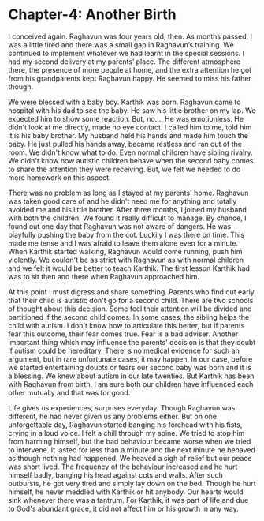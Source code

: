# Chapter-4: Another Birth

I conceived again. Raghavun was four years old, then. As months passed, I was a little tired and there was a small gap in Raghavun’s training. We continued to implement whatever we had learnt in the special sessions. I had my second delivery at my parents’ place. The different atmosphere there, the presence of more people at home, and the extra attention he got from his grandparents kept Raghavun happy. He seemed to miss his father though.

We were blessed with a baby boy. Karthik was born. Raghavun came to hospital with his dad to see the baby. He saw his little brother on my lap. We expected him to show some reaction. But, no…. He was emotionless. He didn't look at me directly, made no eye contact. I called him to me, told him it is his baby brother. My husband held his hands and made him touch the baby. He just pulled his hands away, became restless and ran out of the room. We didn't know what to do. Even normal children have sibling rivalry. We didn't know how autistic children behave when the second baby comes to share the attention they were receiving. But, we felt we needed to do more homework on this aspect.

There was no problem as long as I stayed at my parents' home. Raghavun was taken good care of and he didn't need me for anything and totally avoided me and his little brother. After three months, I joined my husband with both the children. We found it really difficult to manage. By chance, I found out one day that Raghavun was not aware of dangers. He was playfully pushing the baby from the cot. Luckily I was there on time. This made me tense and I was afraid to leave them alone even for a minute. When Karthik started walking, Raghavun would come running, push him violently. We couldn't be as strict with Raghavun as with normal children and we felt it would be better to teach Karthik. The first lesson Karthik had was to sit then and there when Raghavun approached him.

At this point I must digress and share something. Parents who find out early that their child is autistic don't go for a second child. There are two schools of thought about this decision. Some feel their attention will be divided and partitioned if the second child comes. In some cases, the sibling helps the child with autism. I don't know how to articulate this better, but if parents fear this outcome, their fear comes true. Fear is a bad adviser. Another important thing which may influence the parents' decision is that they doubt if autism could be hereditary. There' s no medical evidence for such an argument, but in rare unfortunate cases, it may happen. In our case, before we started entertaining doubts or fears our second baby was born and it is a blessing. We knew about autism in our late twenties. But Karthik has been with Raghavun from birth. I am sure both our children have influenced each other mutually and that was for good. 

Life gives us experiences, surprises everyday. Though Raghavun was different, he had never given us any problems either. But on one unforgettable day, Raghavun started banging his forehead with his fists, crying in a loud voice. I felt a chill through my spine. We tried to stop him from harming himself, but the bad behaviour became worse when we tried to intervene. It lasted for less than a minute and the next minute he behaved as though nothing had happened. We heaved a sigh of relief but our peace was short lived. The frequency of the behaviour increased and he hurt himself badly, banging his head against cots and walls. After such outbursts, he got very tired and simply lay down on the bed. Though he hurt himself, he never meddled with Karthik or hit anybody. Our hearts would sink whenever there was a tantrum. For Karthik, it was part of life and due to God's abundant grace, it did not affect him or his growth in any way.